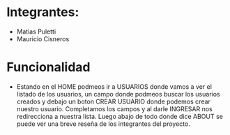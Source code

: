 # Integrantes:
- Matias Puletti
- Mauricio Cisneros

# Funcionalidad
- Estando en el HOME podmeos ir a USUARIOS donde vamos a ver el listado de los usuarios, un campo donde podmeos buscar los usuarios creados y debajo un boton CREAR USUARIO donde podemos crear nuestro usuario. Completamos los campos y al darle INGRESAR nos redirecciona a nuestra lista.
Luego abajo de todo donde dice ABOUT se puede ver una breve reseña de los integrantes del proyecto.
